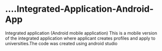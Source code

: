 # ....Integrated-Application-Android-App
Integrated application (Android mobile application)
This is a mobile version of the integrated application where applicant creates profiles and apply to universities.The code was created using android studio
